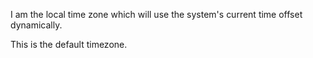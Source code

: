 I am the local time zone which will use the system's current time offset dynamically.This is the default timezone.